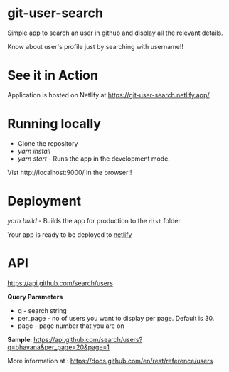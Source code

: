 # git-user-search
Simple app to search an user in github and display all the relevant details.

Know about user's profile just by searching with username!!

# See it in Action

Application is hosted on Netlify at https://git-user-search.netlify.app/

# Running locally

- Clone the repository
- *yarn install*
- *yarn start* - Runs the app in the development mode.

 Vist http://localhost:9000/ in the browser!!

# Deployment

*yarn build* - Builds the app for production to the `dist` folder.

Your app is ready to be deployed to [netlify](https://www.netlify.com/)

# API

https://api.github.com/search/users

**Query Parameters**
- q - search string
- per_page - no of users you want to display per page. Default is 30.
- page - page number that you are on

**Sample**: https://api.github.com/search/users?q=bhavana&per_page=20&page=1

More information at : https://docs.github.com/en/rest/reference/users



